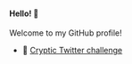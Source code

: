 #### Hello! 👋

Welcome to my GitHub profile! 

- 🤔 [Cryptic Twitter challenge](https://twitter.com/gitpancake)
